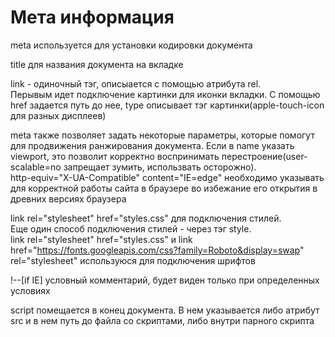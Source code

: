 # Мета информация
meta используется для установки кодировки документа  

title для названия документа на вкладке  

link - одиночный тэг, описыается с помощью атрибута rel.  
 Перывым идет подключение картинки для иконки вкладки. С помощью href задается путь до нее, type описывает тэг картинки(apple-touch-icon для разных дисплеев)  

 meta также позволяет задать некоторые параметры, которые помогут для продвижения ранжирования документа. Если в name указать viewport, это позволит корректно воспринимать перестроение(user-scalable=no запрещает зумить, использвать осторожно).  
 http-equiv="X-UA-Compatible" content="IE=edge" необходимо указывать для корректной работы сайта в браузере во избежание его открытия в древних версиях браузера  

 link rel="stylesheet" href="styles.css" для подключения стилей.  
 Еще один способ подключения стилей - через тэг style.  
 link rel="stylesheet" href="styles.css" и link href="https://fonts.googleapis.com/css?family=Roboto&display=swap" rel="stylesheet" используюся для подключения шрифтов  

 !--[if IE] условный комментарий, будет виден только при определенных условиях  

 script помещается в конец документа. В нем указывается либо атрибут src и в нем путь до файла со скриптами, либо внутри парного скрипта